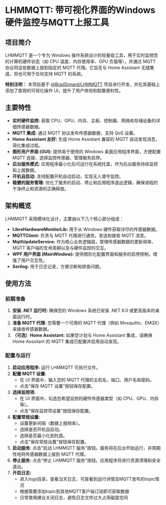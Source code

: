 # LHMMQTT: 带可视化界面的Windows硬件监控与MQTT上报工具

## 项目简介

LHMMQTT 是一个专为 Windows 操作系统设计的轻量级工具，用于实时监控您的计算机硬件状态（如 CPU 温度、内存使用率、GPU 负载等），并通过 MQTT 协议将这些数据上报到指定的 MQTT 代理。它旨在与 Home Assistant 无缝集成，但也可用于任何支持 MQTT 的系统。

**特别注明：** 本项目基于 [@BradSimard/LHMMQTT](https://github.com/BradSimard/LHMMQTT) 项目进行开发，并在其基础上添加了直观的可视化操作 UI，提升了用户体验和配置便利性。

## 主要特性

*   **实时硬件监控:** 获取 CPU、GPU、内存、主板、控制器、网络和存储设备的详细传感器数据。
*   **MQTT 集成:** 通过 MQTT 协议发布传感器数据，支持 QoS 设置。
*   **Home Assistant 友好:** 生成 Home Assistant 兼容的 MQTT 自动发现消息，简化集成过程。
*   **图形用户界面 (GUI):** 提供易于使用的 Windows 桌面应用程序界面，方便配置 MQTT 连接、选择监控传感器、管理服务启停。
*   **后台服务模式:** 应用程序最小化后可运行在系统托盘，作为后台服务持续监控和上报数据。
*   **开机自启动:** 支持配置开机自动启动，实现无人值守监控。
*   **稳健的服务管理:** 优化了服务的启动、停止和应用程序退出逻辑，确保进程的干净终止和资源的正确释放。

## 架构概览

LHMMQTT 采用模块化设计，主要由以下几个核心部分组成：

*   **LibreHardwareMonitorLib:** 用于从 Windows 硬件获取详尽的传感器数据。
*   **MQTTClient:** 负责与 MQTT 代理进行通信，发送和接收 MQTT 消息。
*   **MqttUpdateService:** 作为核心业务逻辑层，管理传感器数据的更新频率、MQTT 客户端的生命周期以及与硬件监控的交互。
*   **WPF 用户界面 (MainWindow):** 提供图形化配置界面和服务的启停控制，增强了用户交互性。
*   **Serilog:** 用于日志记录，方便诊断和排查问题。

## 使用方法

### 前期准备

1.  **安装 .NET 运行时:** 确保您的 Windows 系统已安装 .NET 8.0 或更高版本的桌面运行时。
2.  **准备 MQTT 代理:** 您需要一个可用的 MQTT 代理（例如 Mosquitto、EMQX）来接收传感器数据。
3.  **（可选）Home Assistant:** 如果您计划与 Home Assistant 集成，请确保 Home Assistant 的 MQTT 集成已配置并启用自动发现。

### 配置与运行

1.  **启动应用程序:** 运行 LHMMQTT 可执行文件。
2.  **配置 MQTT 设置:**
    *   在 UI 界面中，输入您的 MQTT 代理的主机名、端口、用户名和密码。
    *   点击"保存 MQTT 设置"按钮保存配置。
3.  **选择监控项:**
    *   在 UI 界面中，勾选您希望监控的硬件传感器类型（如 CPU、GPU、内存等）。
    *   点击"保存监控项设置"按钮保存配置。
4.  **配置常规设置:**
    *   设置更新间隔（数据上报频率）。
    *   选择是否开机自启动。
    *   选择是否最小化到托盘。
    *   点击"保存常规设置"按钮保存配置。
5.  **启动服务:** 点击"启动 LHMMQTT 服务"按钮。服务将在后台开始运行，并周期性地将传感器数据上报到 MQTT 代理。
6.  **停止服务:** 点击"停止 LHMMQTT 服务"按钮。应用程序将进行资源清理和安全退出。
7.  **开启日志:** 
    *   进入logs目录，查看当天日志，可查看到运行详情及MQTT发布的topic情况
    *   根据需要添加topic到其他MQTT客户端订阅即可获取数据
    *   日常使用建议关闭日志，避免日志文件过大占用磁盘空间

